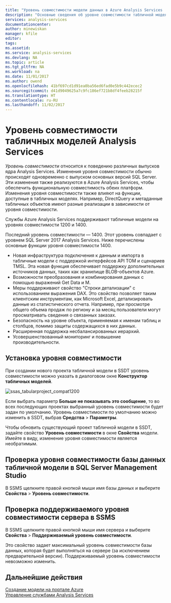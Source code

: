 ```yaml
---
title: "Уровень совместимости модели данных в Azure Analysis Services | Документация Майкрософт"
description: "Основные сведения об уровне совместимости табличной модели данных."
services: analysis-services
documentationcenter: 
author: minewiskan
manager: kfile
editor: 
tags: 
ms.assetid: 
ms.service: analysis-services
ms.devlang: NA
ms.topic: article
ms.tgt_pltfrm: NA
ms.workload: na
ms.date: 11/01/2017
ms.author: owend
ms.openlocfilehash: 41bf697cd1d91ea0ba56ed6fad0e5b9c442ecec2
ms.sourcegitcommit: d41d9049625a7c9fc186ef721b8df4feeb28215f
ms.translationtype: HT
ms.contentlocale: ru-RU
ms.lasthandoff: 11/02/2017
---
```

# <a name="compatibility-level-for-analysis-services-tabular-models"></a>Уровень совместимости табличных моделей Analysis Services

*Уровень совместимости* относится к поведению различных выпусков ядра Analysis Services. Изменения уровня совместимости обычно происходят одновременно с выпуском основных версий SQL Server. Эти изменения также реализуются в Azure Analysis Services, чтобы обеспечить функциональную совместимость обеих платформ. Изменения уровня совместимости также влияют на функции, доступные в табличных моделях. Например, DirectQuery и метаданные табличных объектов имеют разные реализации в зависимости от уровня совместимости. 

Службы Azure Analysis Services поддерживают табличные модели на уровнях совместимости 1200 и 1400.

Последний уровень совместимости — 1400. Этот уровень совпадает с уровнем SQL Server 2017 Analysis Services. Ниже перечислены основные функции уровня совместимости 1400.

*  Новая инфраструктура подключения к данным и импорта в табличные модели с поддержкой интерфейсов API TOM и сценариев TMSL. Эта новая функция обеспечивает поддержку дополнительных источников данных, таких как хранилище BLOB-объектов Azure.
*  Возможности преобразования и комбинирования данных с помощью выражений Get Data и M.
*  Меры поддерживают свойство "Строки детализации" с использованием выражения DAX. Это свойство позволяет таким клиентским инструментам, как Microsoft Excel, детализировать данные из статистического отчета. Например, при просмотре общего объема продаж по региону и за месяц пользователи могут просматривать сведения о связанных заказах. 
*  Безопасность на уровне объекта, применяемая к именам таблиц и столбцов, помимо защиты содержащихся в них данных.
*  Расширенная поддержка несбалансированных иерархий.
*  Усовершенствованный мониторинг и повышение производительности.
  
## <a name="set-compatibility-level"></a>Установка уровня совместимости 
 При создании нового проекта табличной модели в SSDT уровень совместимости можно указать в диалоговом окне **Конструктор табличных моделей**. 
  
 ![ssas_tabularproject_compat1200](./media/analysis-services-compat-level/aas-tabularproject-compat.png)  
  
 Если выбрать параметр **Больше не показывать это сообщение**, то во всех последующих проектах выбранный уровень совместимости будет задан по умолчанию. Уровень совместимости по умолчанию можно изменить в SSDT, выбрав **Средства** > **Параметры**.  
  
 Чтобы обновить существующий проект табличной модели в SSDT, задайте свойство **Уровень совместимости** в окне **Свойства** модели. Имейте в виду, изменение уровня совместимости является необратимым.
  
## <a name="check-compatibility-level-for-a-tabular-model-database-in-sql-server-management-studio"></a>Проверка уровня совместимости базы данных табличной модели в SQL Server Management Studio 
 В SSMS щелкните правой кнопкой мыши имя базы данных и выберите **Свойства** > **Уровень совместимости**.  
  
## <a name="check-supported-compatibility-level-for-a-server-in-ssms"></a>Проверка поддерживаемого уровня совместимости сервера в SSMS  
 В SSMS щелкните правой кнопкой мыши имя сервера и выберите **Свойства** > **Поддерживаемый уровень совместимости**.  
  
 Это свойство задает максимальный уровень совместимости базы данных, которая будет выполняться на сервере (за исключением предварительной версии). Поддерживаемый уровень совместимости невозможно изменить.  

## <a name="next-steps"></a>Дальнейшие действия
  [Создание модели на портале Azure](analysis-services-create-model-portal.md)   
  [Управление службами Analysis Services](analysis-services-manage.md)  

